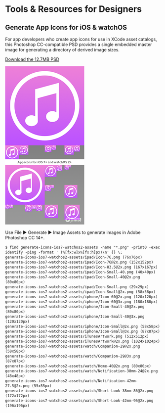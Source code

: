 # Tools & Resources for Designers
## Generate App Icons for iOS & watchOS
For app developers who create app icons for use in XCode asset catalogs, this Photoshop CC-compatible PSD provides a single embedded master image for generating a directory of derived image sizes.

[Download the 12.7MB PSD](generate-icons-ios7-watchos2.psd)

![Preview of PSD](generate-icons-ios7-watchos2-preview.png)

Use File ▶ Generate ▶ Image Assets to generate images in Adobe Photoshop CC 14+.

```
$ find generate-icons-ios7-watchos2-assets -name "*.png" -print0 -exec identify -ping -format ' (%[fx:w]x%[fx:h]px)\n' {} \;
generate-icons-ios7-watchos2-assets/ipad/Icon-76.png (76x76px)
generate-icons-ios7-watchos2-assets/ipad/Icon-76@2x.png (152x152px)
generate-icons-ios7-watchos2-assets/ipad/Icon-83.5@2x.png (167x167px)
generate-icons-ios7-watchos2-assets/ipad/Icon-Small-40.png (40x40px)
generate-icons-ios7-watchos2-assets/ipad/Icon-Small-40@2x.png (80x80px)
generate-icons-ios7-watchos2-assets/ipad/Icon-Small.png (29x29px)
generate-icons-ios7-watchos2-assets/ipad/Icon-Small@2x.png (58x58px)
generate-icons-ios7-watchos2-assets/iphone/Icon-60@2x.png (120x120px)
generate-icons-ios7-watchos2-assets/iphone/Icon-60@3x.png (180x180px)
generate-icons-ios7-watchos2-assets/iphone/Icon-Small-40@2x.png (80x80px)
generate-icons-ios7-watchos2-assets/iphone/Icon-Small-40@3x.png (120x120px)
generate-icons-ios7-watchos2-assets/iphone/Icon-Small@2x.png (58x58px)
generate-icons-ios7-watchos2-assets/iphone/Icon-Small@3x.png (87x87px)
generate-icons-ios7-watchos2-assets/iTunesArtwork.png (512x512px)
generate-icons-ios7-watchos2-assets/iTunesArtwork@2x.png (1024x1024px)
generate-icons-ios7-watchos2-assets/watch/Companion-29@2x.png (58x58px)
generate-icons-ios7-watchos2-assets/watch/Companion-29@3x.png (87x87px)
generate-icons-ios7-watchos2-assets/watch/Home-40@2x.png (80x80px)
generate-icons-ios7-watchos2-assets/watch/Notification-38mm-24@2x.png (48x48px)
generate-icons-ios7-watchos2-assets/watch/Notification-42mm-27.5@2x.png (55x55px)
generate-icons-ios7-watchos2-assets/watch/Short-Look-38mm-86@2x.png (172x172px)
generate-icons-ios7-watchos2-assets/watch/Short-Look-42mm-96@2x.png (196x196px)
```
